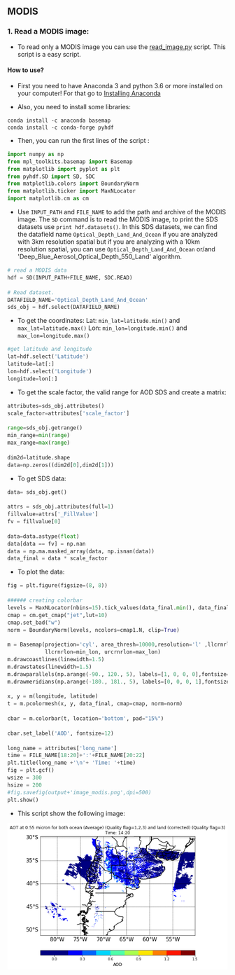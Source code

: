 ## MODIS

### 1. Read a MODIS image:
* To read only a MODIS image you can use the [read_image.py](https://github.com/rnoeliab/Satellite-WRF-Model/blob/master/MODIS/AOD/read_modis.py) script. This script is a easy script.

#### How to use? 

* First you need to have Anaconda 3 and python 3.6 or more installed on your computer! For that go to [Installing Anaconda](https://github.com/rnoeliab/Installing_anaconda)

* Also, you need to install some libraries:
```
conda install -c anaconda basemap
conda install -c conda-forge pyhdf
```
* Then, you can run the first lines of the script :
```python
import numpy as np
from mpl_toolkits.basemap import Basemap
from matplotlib import pyplot as plt
from pyhdf.SD import SD, SDC
from matplotlib.colors import BoundaryNorm
from matplotlib.ticker import MaxNLocator
import matplotlib.cm as cm

```
* Use `INPUT_PATH` and `FILE_NAME` to add the path and archive of the MODIS image. The `SD` command is to read the MODIS image, to print the SDS datasets use `print hdf.datasets()`. In this SDS datasets, we can find the datafield name `Optical_Depth_Land_And_Ocean` if you are analyzed with 3km resolution spatial but if you are analyzing with a 10km resolution spatial, you can use  `Optical_Depth_Land_And_Ocean` or/and 'Deep_Blue_Aerosol_Optical_Depth_550_Land' algorithm.

``` python
# read a MODIS data
hdf = SD(INPUT_PATH+FILE_NAME, SDC.READ)

# Read dataset.
DATAFIELD_NAME='Optical_Depth_Land_And_Ocean'
sds_obj = hdf.select(DATAFIELD_NAME)
```
* To get the coordinates: Lat: `min_lat=latitude.min()` and `max_lat=latitude.max()` Lon: `min_lon=longitude.min()` and `max_lon=longitude.max()`
``` python
#get latitude and longitude
lat=hdf.select('Latitude')
latitude=lat[:]
lon=hdf.select('Longitude')
longitude=lon[:]
```
* To get the scale factor, the valid range for AOD SDS and create a matrix:
``` python
attributes=sds_obj.attributes()
scale_factor=attributes['scale_factor']

range=sds_obj.getrange()
min_range=min(range)
max_range=max(range)

dim2d=latitude.shape
data=np.zeros((dim2d[0],dim2d[1]))
```
* To get SDS data:
``` python
data= sds_obj.get()

attrs = sds_obj.attributes(full=1)
fillvalue=attrs['_FillValue']
fv = fillvalue[0]

data=data.astype(float)
data[data == fv] = np.nan
data = np.ma.masked_array(data, np.isnan(data))
data_final = data * scale_factor
```
* To plot the data:
``` python
fig = plt.figure(figsize=(8, 8))

###### creating colorbar
levels = MaxNLocator(nbins=15).tick_values(data_final.min(), data_final.max())
cmap = cm.get_cmap("jet",lut=10)
cmap.set_bad("w")
norm = BoundaryNorm(levels, ncolors=cmap1.N, clip=True)

m = Basemap(projection='cyl', area_thresh=10000,resolution='l' ,llcrnrlat=min_lat, urcrnrlat=max_lat,
            llcrnrlon=min_lon, urcrnrlon=max_lon)
m.drawcoastlines(linewidth=1.5)
m.drawstates(linewidth=1.5)
m.drawparallels(np.arange(-90., 120., 5), labels=[1, 0, 0, 0],fontsize=15)
m.drawmeridians(np.arange(-180., 181., 5), labels=[0, 0, 0, 1],fontsize=15)

x, y = m(longitude, latitude)
t = m.pcolormesh(x, y, data_final, cmap=cmap, norm=norm)

cbar = m.colorbar(t, location='bottom', pad="15%")

cbar.set_label('AOD', fontsize=12)

long_name = attributes['long_name']
time = FILE_NAME[18:20]+':'+FILE_NAME[20:22]
plt.title(long_name +'\n'+ 'Time: '+time)
fig = plt.gcf()
wsize = 300
hsize = 200
#fig.savefig(output+'image_modis.png',dpi=500)
plt.show()
```
* This script show the following image:

![Alt text](https://github.com/rnoeliab/Satellite-WRF-Model/blob/master/MODIS/AOD/figures/Figure%202021-03-18%20124501.png)

